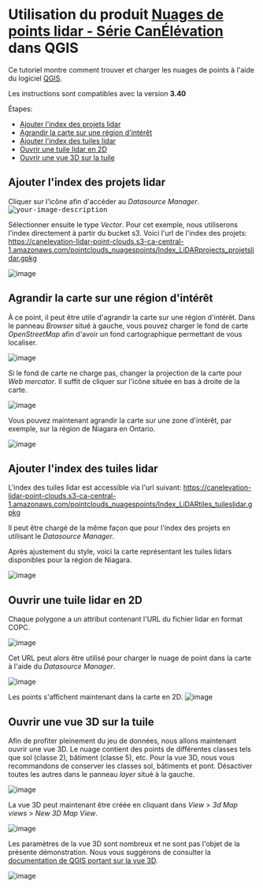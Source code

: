 # Utilisation du produit [Nuages de points lidar - Série CanÉlévation](https://ouvert.canada.ca/data/fr/dataset/7069387e-9986-4297-9f55-0288e9676947) dans QGIS

Ce tutoriel montre comment trouver et charger les nuages de points à l'aide du logiciel [QGIS](https://qgis.org/).

Les instructions sont compatibles avec la version **3.40**

Étapes:

* [Ajouter l'index des projets lidar](#ajouter-lindex-des-projets-lidar)
* [Agrandir la carte sur une région d'intérêt](#agrandir-la-carte-sur-une-r%C3%A9gion-dint%C3%A9r%C3%AAt)
* [Ajouter l'index des tuiles lidar](#ajouter-lindex-des-tuiles-lidar)
* [Ouvrir une tuile lidar en 2D](#ouvrir-une-tuile-lidar-en-2d)
* [Ouvrir une vue 3D sur la tuile](#ouvrir-une-vue-3d-sur-la-tuile)

## Ajouter l'index des projets lidar
Cliquer sur l'icône afin d'accéder au *Datasource Manager*.
<kbd><img src= "https://github.com/user-attachments/assets/c7fb6e3e-785f-48da-935a-63da70953ccd" alt="your-image-description"></kbd>

Sélectionner ensuite le type *Vector*. Pour cet exemple, nous utiliserons l'index directement à partir du bucket s3. 
Voici l'url de l'index des projets: 
https://canelevation-lidar-point-clouds.s3-ca-central-1.amazonaws.com/pointclouds_nuagespoints/Index_LiDARprojects_projetslidar.gpkg

![image](https://github.com/user-attachments/assets/83d8dace-4b82-4855-a572-72d86f4b49fa)

## Agrandir la carte sur une région d'intérêt
À ce point, il peut être utile d'agrandir la carte sur une région d'intérêt. Dans le panneau *Browser* situé à gauche, vous pouvez charger le fond de carte *OpenStreetMap* afin d'avoir un fond cartographique permettant de vous localiser.

![image](https://github.com/user-attachments/assets/6820f0d3-3134-4287-9be0-608c946172a4)

Si le fond de carte ne charge pas, changer la projection de la carte pour *Web mercator*. Il suffit de cliquer sur l'icône située en bas à droite de la carte.

![image](https://github.com/user-attachments/assets/2de5dfdf-5cac-470a-afcd-b3b752f6211b)

Vous pouvez maintenant agrandir la carte sur une zone d'intérêt, par exemple, sur la région de Niagara en Ontario.

![image](https://github.com/user-attachments/assets/ff8273df-5de0-4dbe-9f67-7eb883bf04ea)


## Ajouter l'index des tuiles lidar

L'index des tuiles lidar est accessible via l'url suivant:
https://canelevation-lidar-point-clouds.s3-ca-central-1.amazonaws.com/pointclouds_nuagespoints/Index_LiDARtiles_tuileslidar.gpkg

Il peut être chargé de la même façon que pour l'index des projets en utilisant le *Datasource Manager*.

Après ajustement du style, voici la carte représentant les tuiles lidars disponibles pour la région de Niagara.

![image](https://github.com/user-attachments/assets/ea5e6945-276a-41a0-b0ba-e98de9670c21)

## Ouvrir une tuile lidar en 2D

Chaque polygone a un attribut contenant l'URL du fichier lidar en format COPC.

![image](https://github.com/user-attachments/assets/7a833d78-0923-43d0-9172-7b9fc40be7f9)

Cet URL peut alors être utilisé pour charger le nuage de point dans la carte à l'aide du *Datasource Manager*.

![image](https://github.com/user-attachments/assets/973ddf55-e929-4078-9411-aa0dbe1a0b7a)

Les points s'affichent maintenant dans la carte en 2D.
![image](https://github.com/user-attachments/assets/d0d16af4-2e1a-44c8-8628-b87a0522df88)


## Ouvrir une vue 3D sur la tuile

Afin de profiter pleinement du jeu de données, nous allons maintenant ouvrir une vue 3D. Le nuage contient des points de différentes classes tels que sol (classe 2), bâtiment (classe 5), etc. Pour la vue 3D, nous vous recommandons de conserver les classes sol, bâtiments et pont. Désactiver toutes les autres dans le panneau *layer* situé à la gauche.

![image](https://github.com/user-attachments/assets/62cf1f91-fd73-4137-a84b-5e8000865bb1)

La vue 3D peut maintenant être créée en cliquant dans *View* > *3d Map views* > *New 3D Map View*.

![image](https://github.com/user-attachments/assets/ba2a1fae-68e9-4114-aa59-c575adc60a42)

Les paramètres de la vue 3D sont nombreux et ne sont pas l'objet de la présente démonstration. Nous vous suggérons de consulter la [documentation de QGIS portant sur la vue 3D](https://docs.qgis.org/3.40/en/docs/user_manual/map_views/3d_map_view.html).





![image](https://github.com/user-attachments/assets/b0c193ba-45a8-426e-9e9c-b96c9b56ca12)










